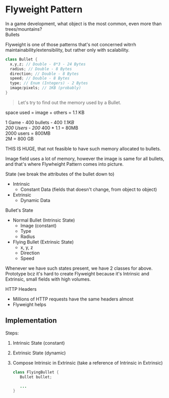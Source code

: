 # Flyweight Pattern

In a game development, what object is the most common, even more than trees/mountains? <br>
Bullets

Flyweight is one of those patterns that's not concerned witrrh maintainability/extensibility, but rather only with scalability.

```Java
class Bullet {
  x,y,z; // Double - 8*3 - 24 Bytes
  radius; // Double - 8 Bytes
  direction; // Double - 8 Bytes
  speed; // Double - 8 Bytes
  type; // Enum (Integers) - 2 Bytes
  image/pixels; // 1KB (probably)
}
```

> Let's try to find out the memory used by a Bullet.

space used = image + others = 1.1 KB

1 Game - 400 bullets - 400 *1.1KB<br>
200 Users - 200* 400 * 1.1 = 80MB<br>
2000 users = 800MB<br>
2M = 800 GB

THIS IS HUGE, that not feasible to have such memory allocated to bullets.

Image field uses a lot of memory, however the image is same for all bullets, and that's where Flywheight Pattern comes into picture.

State (we break the attributes of the bullet down to)

- Intrinsic
  - Constant Data (fields that doesn't change, from object to object)
- Extrinsic
  - Dynamic Data

Bullet's State

- Normal Bullet (Intrinsic State)
  - Image (constant)
  - Type
  - Radius
- Flying Bullet (Extrinsic State)
  - x, y, z
  - Direction
  - Speed

Whenever we have such states present, we have 2 classes for above. 
Prototype bcz it's hard to create
Flyweight because it's Intrinsic and Extrinsic, small fields with high volumes.

HTTP Headers

- Millions of HTTP requests have the same headers almost
- Flyweight helps

## Implementation

Steps:

1. Intrinsic State (constant)
2. Extrinsic State (dynamic)
3. Compose Intrinsic in Extrinsic (take a reference of Intrinsic in Extrinsic)
   
   ```Java
   class FlyingBullet {
      Bullet bullet;

      ...
   }
   ```

